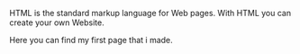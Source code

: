 HTML is the standard markup language for Web pages.
With HTML you can create your own Website.

Here you can find my first page that i made.


